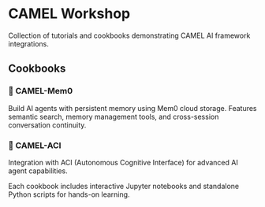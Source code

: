 # CAMEL Workshop

Collection of tutorials and cookbooks demonstrating CAMEL AI framework integrations.

## Cookbooks

### 🧠 CAMEL-Mem0 
Build AI agents with persistent memory using Mem0 cloud storage. Features semantic search, memory management tools, and cross-session conversation continuity.

### 🔗 CAMEL-ACI
Integration with ACI (Autonomous Cognitive Interface) for advanced AI agent capabilities.

Each cookbook includes interactive Jupyter notebooks and standalone Python scripts for hands-on learning.